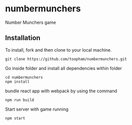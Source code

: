 # numbermunchers
Number Munchers game 

## Installation

To install, fork and then clone to your local machine.
```
git clone https://github.com/toopham/numbermunchers.git
```
Go inside folder and install all dependencies within folder
```
cd numbermunchers
npm install
```
bundle react app with webpack by using the command
```
npm run build
```
Start server with game running 
```
npm start
```
